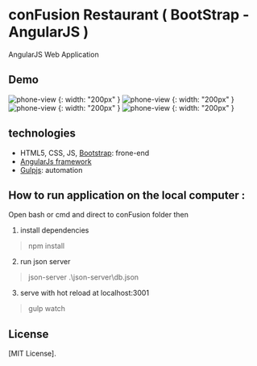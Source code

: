 # conFusion Restaurant ( BootStrap­ - AngularJS­ ) 

AngularJS Web Application




## Demo

![phone-view](Home.png) {: width: "200px" }
![phone-view](About.png) {: width: "200px" }
![phone-view](Menu.png) {: width: "200px" }
![phone-view](Contact.png) {: width: "200px" }


## technologies
* HTML5, CSS, JS, [Bootstrap](http://getbootstrap.com/): frone-end
* [AngularJs framework](https://angular.io/)
* [Gulpjs](https://gulpjs.com/): automation

## How to run application on the local computer :

Open bash or cmd and direct to conFusion folder then

1)  install dependencies
> npm install

2)  run json server
> json-server .\json-server\db.json

3)  serve with hot reload at localhost:3001
> gulp watch
  
  
## License

[MIT License].
